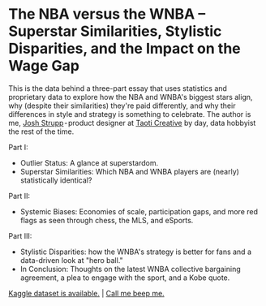 # The NBA versus the WNBA – Superstar Similarities, Stylistic Disparities, and the Impact on the Wage Gap
This is the data behind a three-part essay that uses statistics and proprietary data to explore how the NBA and WNBA's biggest stars align, why (despite their similarities) they're paid differently, and why their differences in style and strategy is something to celebrate. The author is me, [Josh Strupp](joshstrupp.com) - product designer at [Taoti Creative](taoti.com) by day, data hobbyist the rest of the time.

Part I:
* Outlier Status: A glance at superstardom.
* Superstar Similarities: Which NBA and WNBA players are (nearly) statistically identical?

Part II:
* Systemic Biases: Economies of scale, participation gaps, and more red flags as seen through chess, the MLS, and eSports.

Part III:
* Stylistic Disparities: how the WNBA's strategy is better for fans and a data-driven look at "hero ball."
* In Conclusion: Thoughts on the latest WNBA collective bargaining agreement, a plea to engage with the sport, and a Kobe quote.

[Kaggle dataset is available.](https://www.kaggle.com/therealpumpkin/wnba-and-nba-player-comparisons-league-salaries) | [Call me beep me.](joshstrupp.com/contact)
